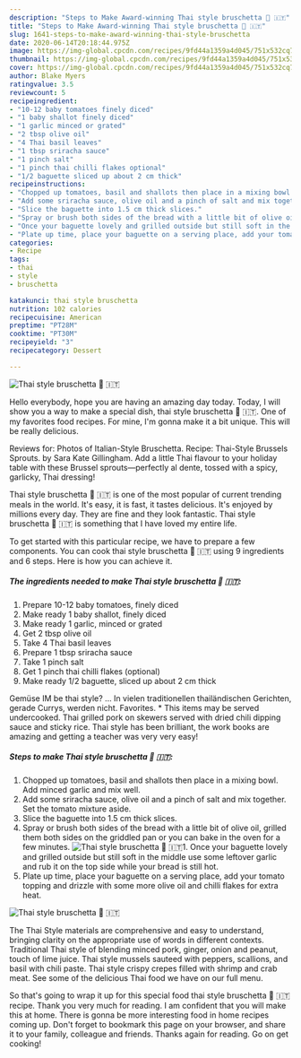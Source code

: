 ```yaml
---
description: "Steps to Make Award-winning Thai style bruschetta 🍅 🇮🇹"
title: "Steps to Make Award-winning Thai style bruschetta 🍅 🇮🇹"
slug: 1641-steps-to-make-award-winning-thai-style-bruschetta
date: 2020-06-14T20:18:44.975Z
image: https://img-global.cpcdn.com/recipes/9fd44a1359a4d045/751x532cq70/thai-style-bruschetta-🍅-🇮🇹-recipe-main-photo.jpg
thumbnail: https://img-global.cpcdn.com/recipes/9fd44a1359a4d045/751x532cq70/thai-style-bruschetta-🍅-🇮🇹-recipe-main-photo.jpg
cover: https://img-global.cpcdn.com/recipes/9fd44a1359a4d045/751x532cq70/thai-style-bruschetta-🍅-🇮🇹-recipe-main-photo.jpg
author: Blake Myers
ratingvalue: 3.5
reviewcount: 5
recipeingredient:
- "10-12 baby tomatoes finely diced"
- "1 baby shallot finely diced"
- "1 garlic minced or grated"
- "2 tbsp olive oil"
- "4 Thai basil leaves"
- "1 tbsp sriracha sauce"
- "1 pinch salt"
- "1 pinch thai chilli flakes optional"
- "1/2 baguette sliced up about 2 cm thick"
recipeinstructions:
- "Chopped up tomatoes, basil and shallots then place in a mixing bowl. Add minced garlic and mix well."
- "Add some sriracha sauce, olive oil and a pinch of salt and mix together. Set the tomato mixture aside."
- "Slice the baguette into 1.5 cm thick slices."
- "Spray or brush both sides of the bread with a little bit of olive oil, grilled them both sides on the griddled pan or you can bake in the oven for a few minutes."
- "Once your baguette lovely and grilled outside but still soft in the middle use some leftover garlic and rub it on the top side while your bread is still hot."
- "Plate up time, place your baguette on a serving place, add your tomato topping and drizzle with some more olive oil and chilli flakes for extra heat."
categories:
- Recipe
tags:
- thai
- style
- bruschetta

katakunci: thai style bruschetta 
nutrition: 102 calories
recipecuisine: American
preptime: "PT28M"
cooktime: "PT30M"
recipeyield: "3"
recipecategory: Dessert

---
```



![Thai style bruschetta 🍅 🇮🇹](https://img-global.cpcdn.com/recipes/9fd44a1359a4d045/751x532cq70/thai-style-bruschetta-🍅-🇮🇹-recipe-main-photo.jpg)

Hello everybody, hope you are having an amazing day today. Today, I will show you a way to make a special dish, thai style bruschetta 🍅 🇮🇹. One of my favorites food recipes. For mine, I'm gonna make it a bit unique. This will be really delicious.

Reviews for: Photos of Italian-Style Bruschetta. Recipe: Thai-Style Brussels Sprouts. by Sara Kate Gillingham. Add a little Thai flavour to your holiday table with these Brussel sprouts—perfectly al dente, tossed with a spicy, garlicky, Thai dressing!

Thai style bruschetta 🍅 🇮🇹 is one of the most popular of current trending meals in the world. It's easy, it is fast, it tastes delicious. It's enjoyed by millions every day. They are fine and they look fantastic. Thai style bruschetta 🍅 🇮🇹 is something that I have loved my entire life.


To get started with this particular recipe, we have to prepare a few components. You can cook thai style bruschetta 🍅 🇮🇹 using 9 ingredients and 6 steps. Here is how you can achieve it.

<!--inarticleads1-->

##### The ingredients needed to make Thai style bruschetta 🍅 🇮🇹:

1. Prepare 10-12 baby tomatoes, finely diced
1. Make ready 1 baby shallot, finely diced
1. Make ready 1 garlic, minced or grated
1. Get 2 tbsp olive oil
1. Take 4 Thai basil leaves
1. Prepare 1 tbsp sriracha sauce
1. Take 1 pinch salt
1. Get 1 pinch thai chilli flakes (optional)
1. Make ready 1/2 baguette, sliced up about 2 cm thick


Gemüse IM be thai style? … In vielen traditionellen thailändischen Gerichten, gerade Currys, werden nicht. Favorites. * This items may be served undercooked. Thai grilled pork on skewers served with dried chili dipping sauce and sticky rice. Thai style has been brilliant, the work books are amazing and getting a teacher was very very easy! 

<!--inarticleads2-->

##### Steps to make Thai style bruschetta 🍅 🇮🇹:

1. Chopped up tomatoes, basil and shallots then place in a mixing bowl. Add minced garlic and mix well.
1. Add some sriracha sauce, olive oil and a pinch of salt and mix together. Set the tomato mixture aside.
1. Slice the baguette into 1.5 cm thick slices.
1. Spray or brush both sides of the bread with a little bit of olive oil, grilled them both sides on the griddled pan or you can bake in the oven for a few minutes.
<img src="//assets-global.cpcdn.com/assets/icons/button_play-2c75c40dde080a61004c1f40b05d8f140eaff45d7e9e6481dc71c63d2e7c4909.png" alt="Thai style bruschetta 🍅 🇮🇹">1. Once your baguette lovely and grilled outside but still soft in the middle use some leftover garlic and rub it on the top side while your bread is still hot.
1. Plate up time, place your baguette on a serving place, add your tomato topping and drizzle with some more olive oil and chilli flakes for extra heat.
<img src="//assets-global.cpcdn.com/assets/icons/button_play-2c75c40dde080a61004c1f40b05d8f140eaff45d7e9e6481dc71c63d2e7c4909.png" alt="Thai style bruschetta 🍅 🇮🇹">

The Thai Style materials are comprehensive and easy to understand, bringing clarity on the appropriate use of words in different contexts. Traditional Thai style of blending minced pork, ginger, onion and peanut, touch of lime juice. Thai style mussels sauteed with peppers, scallions, and basil with chili paste. Thai style crispy crepes filled with shrimp and crab meat. See some of the delicious Thai food we have on our full menu. 

So that's going to wrap it up for this special food thai style bruschetta 🍅 🇮🇹 recipe. Thank you very much for reading. I am confident that you will make this at home. There is gonna be more interesting food in home recipes coming up. Don't forget to bookmark this page on your browser, and share it to your family, colleague and friends. Thanks again for reading. Go on get cooking!
